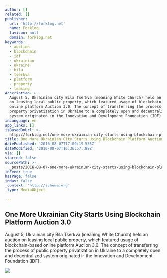 ```yaml
---
author: []
related: []
publisher:
  url: 'http://forklog.net'
  name: Forklog
  favicon: null
  domain: forklog.net
keywords:
  - auction
  - blockchain
  - idf
  - ukrainian
  - ukraine
  - bila
  - tserkva
  - platform
  - property
  - leasing
description: >-
  August 5, Ukrainian city Bila Tserkva (meaning White Church) held an auction
  on leasing local public property, which featured usage of blockchain-based
  online platform Auction 3.0. The concept of transferring the process of public
  property privatization in Ukraine to a completely open and decentralized
  system originated in the Innovation and Development Foundation (IDF).
inLanguage: en
app_links: []
isBasedOnUrl: >-
  http://forklog.net/one-more-ukrainian-city-starts-using-blockchain-platform-auction-3-0/
title: One More Ukrainian City Starts Using Blockchain Platform Auction 3.0
datePublished: '2016-08-07T17:09:19.535Z'
dateModified: '2016-08-07T16:36:57.188Z'
via: {}
starred: false
sourcePath: >-
  _posts/2016-08-07-one-more-ukrainian-city-starts-using-blockchain-platform-auc.md
inFeed: true
hasPage: false
inNav: false
_context: 'http://schema.org'
_type: MediaObject

---
```

<article style=""><h1>One More Ukrainian City Starts Using Blockchain Platform Auction 3.0</h1><p>August 5, Ukrainian city Bila Tserkva (meaning White Church) held an auction on leasing local public property, which featured usage of blockchain-based online platform Auction 3.0. The concept of transferring the process of public property privatization in Ukraine to a completely open and decentralized system originated in the Innovation and Development Foundation (IDF).</p><img src="http://forklog.com/wp-content/uploads/lashabilatserkva.jpg" /></article>